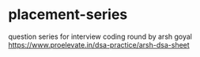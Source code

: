 # placement-series
question series for interview coding round 
by arsh goyal
https://www.proelevate.in/dsa-practice/arsh-dsa-sheet
